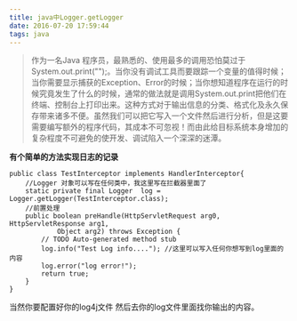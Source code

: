 ```yaml
---
title: java中Logger.getLogger
date: 2016-07-20 17:59:44
tags: java
---
```



>作为一名Java 程序员，最熟悉的、使用最多的调用恐怕莫过于System.out.print("");。当你没有调试工具而要跟踪一个变量的值得时候；当你需要显示捕获的Exception、Error的时候；当你想知道程序在运行的时候究竟发生了什么的时候，通常的做法就是调用System.out.print把他们在终端、控制台上打印出来。这种方式对于输出信息的分类、格式化及永久保存带来诸多不便。虽然我们可以把它写入一个文件然后进行分析，但是这要需要编写额外的程序代码，其成本不可忽视！而由此给目标系统本身增加的复杂程度不可避免的使开发、调试陷入一个深深的迷潭。  
<!--more-->
**有个简单的方法实现日志的记录**

	public class TestInterceptor implements HandlerInterceptor{
		//Logger 对象可以写在任何类中，我这里写在拦截器里面了
		static private final Logger  log = Logger.getLogger(TestInterceptor.class);
		//前置处理
		public boolean preHandle(HttpServletRequest arg0, HttpServletResponse arg1,
				Object arg2) throws Exception {
			// TODO Auto-generated method stub
			log.info("Test Log info...."); //这里可以写入任何你想写到log里面的内容
			log.error("log error!");
			return true;
		}
	}
 
当然你要配置好你的log4j文件 然后去你的log文件里面找你输出的内容。